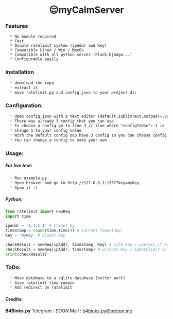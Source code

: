 <h1 align="center">😌myCalmServer</h1>

### Features
```
  * No module required
  * Fast
  * Double ratelimit system (ipAddr and Key)
  * Compatible Linux / Win / MacOs
  * Compatible with all python server (Flask,Django...)
  * Configurable easily
```

### Installation
```markdown
  * download the repo
  * extract it
  * move ratelimit.py and config.json to your project dir
```

###  Configuration:
```markdown
  * Open config.json with a text editor (default,sublimText,notpad++,vscode)
  * There was already 3 config that you can use
  * To choose a config go to line 3 // line where "configToUse": 1 is
  * Change 1 to your config value 
  * With the default config you have 3 config so you can choose config 1 to 3
  * You can change a config to make your own
```

###  Usage:
#####  For live test:
```markdown
  * Run example.py
  * Open browser and go to http://127.0.0.1:1337?key=myKey
  * Spam it :)
```

#####  Python:
```python
from ratelimit import newReq
import time

ipAddr = '1.1.1.1' # Client Ip
timestamp = round(time.time()) # Current Timestamp
Key = 'myKey' # Client Key

checkResult = newReq(ipAddr, timestamp, Key) # with key / useless if keyRatelimit in config is false
checkResult = newReq(ipAddr, timestamp) # without key / ipRatelimit in config must be true
print(checkResult)
```

###  ToDo:
```markdown
  * Move database to a sqlite database (better perf)
  * Give ratelimit time remain
  * Add redirect on ratelimit
```

####  Credits:
 **B4Binks.py**
 Telegram : *SOON*
 Mail : b4binks.py@proton.me